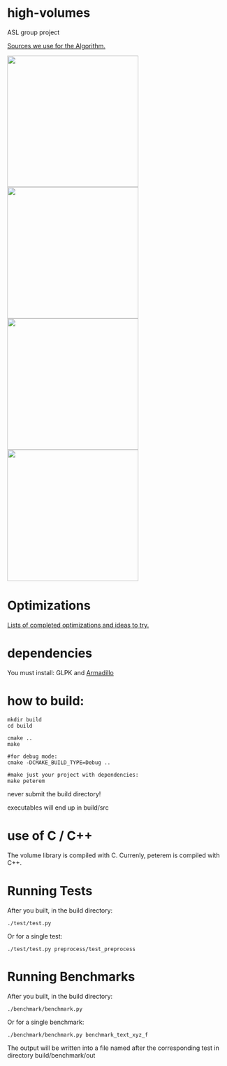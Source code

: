 # high-volumes

ASL group project

[Sources we use for the Algorithm.](./papers/README.md)

<img src="./img/cross.gif" width="300">
<img src="./img/2ellipsoid.gif" width="300">
<img src="./img/2n_sphere3.gif" width="300">
<img src="./img/2var_3.gif" width="300">

# Optimizations

[Lists of completed optimizations and ideas to try.](./OPTIMIZATIONS.md)


# dependencies

You must install: GLPK and
[Armadillo](http://arma.sourceforge.net/download.html)


# how to build:

```
mkdir build
cd build

cmake ..
make

#for debug mode:
cmake -DCMAKE_BUILD_TYPE=Debug ..

#make just your project with dependencies:
make peterem
```

never submit the build directory!

executables will end up in build/src

# use of C / C++

The volume library is compiled with C.
Currenly, peterem is compiled with C++.

# Running Tests

After you built, in the build directory:
```
./test/test.py
```
Or for a single test:
```
./test/test.py preprocess/test_preprocess
```



# Running Benchmarks

After you built, in the build directory:

```
./benchmark/benchmark.py
```

Or for a single benchmark:

```
./benchmark/benchmark.py benchmark_text_xyz_f
```

The output will be written into a file named after the corresponding test in directory build/benchmark/out
